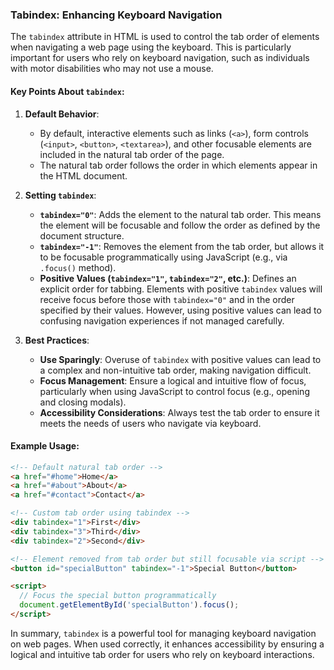 ### Tabindex: Enhancing Keyboard Navigation

The `tabindex` attribute in HTML is used to control the tab order of elements when navigating a web page using the keyboard. This is particularly important for users who rely on keyboard navigation, such as individuals with motor disabilities who may not use a mouse.

#### Key Points About `tabindex`:

1. **Default Behavior**:
   - By default, interactive elements such as links (`<a>`), form controls (`<input>`, `<button>`, `<textarea>`), and other focusable elements are included in the natural tab order of the page.
   - The natural tab order follows the order in which elements appear in the HTML document.

2. **Setting `tabindex`**:
   - **`tabindex="0"`**: Adds the element to the natural tab order. This means the element will be focusable and follow the order as defined by the document structure.
   - **`tabindex="-1"`**: Removes the element from the tab order, but allows it to be focusable programmatically using JavaScript (e.g., via `.focus()` method).
   - **Positive Values (`tabindex="1"`, `tabindex="2"`, etc.)**: Defines an explicit order for tabbing. Elements with positive `tabindex` values will receive focus before those with `tabindex="0"` and in the order specified by their values. However, using positive values can lead to confusing navigation experiences if not managed carefully.

3. **Best Practices**:
   - **Use Sparingly**: Overuse of `tabindex` with positive values can lead to a complex and non-intuitive tab order, making navigation difficult.
   - **Focus Management**: Ensure a logical and intuitive flow of focus, particularly when using JavaScript to control focus (e.g., opening and closing modals).
   - **Accessibility Considerations**: Always test the tab order to ensure it meets the needs of users who navigate via keyboard.

#### Example Usage:

```html
<!-- Default natural tab order -->
<a href="#home">Home</a>
<a href="#about">About</a>
<a href="#contact">Contact</a>

<!-- Custom tab order using tabindex -->
<div tabindex="1">First</div>
<div tabindex="3">Third</div>
<div tabindex="2">Second</div>

<!-- Element removed from tab order but still focusable via script -->
<button id="specialButton" tabindex="-1">Special Button</button>

<script>
  // Focus the special button programmatically
  document.getElementById('specialButton').focus();
</script>
```

In summary, `tabindex` is a powerful tool for managing keyboard navigation on web pages. When used correctly, it enhances accessibility by ensuring a logical and intuitive tab order for users who rely on keyboard interactions.